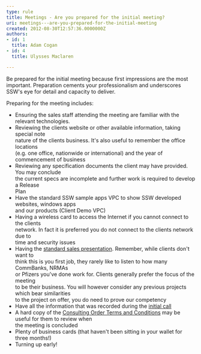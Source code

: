 ```yaml
---
type: rule
title: Meetings - Are you prepared for the initial meeting?
uri: meetings---are-you-prepared-for-the-initial-meeting
created: 2012-08-30T12:57:36.0000000Z
authors:
- id: 1
  title: Adam Cogan
- id: 4
  title: Ulysses Maclaren

---
```


 
Be prepared for the initial meeting because first impressions are the most important.                     Preparation cements your professionalism and underscores SSW's eye for detail and                     capacity to deliver.
 
Preparing for the meeting includes:

- Ensuring the sales staff attending the meeting are familiar with the relevant technologies.
- Reviewing the clients website or other available information, taking special note<br>                        nature of the clients business. It's also useful to remember the office locations<br>                        (e.g. one office, nationwide or international) and the year of commencement of business
- Reviewing any specification documents the client may have provided. You may conclude<br>                        the current specs are incomplete and further work is required to develop a Release<br>                        Plan
- Have the standard SSW sample apps VPC to show SSW developed websites, windows apps<br>                        and our products (Client Demo VPC)
- Having a wireless card to access the Internet if you cannot connect to the clients<br>                        network. In fact it is preferred you do not connect to the clients network due to<br>                        time and security issues
- Having the [standard sales presentation](/SSW/Company/SSWPresentation_ver4-5.pptx). Remember, while clients don't want to<br>                        think this is you first job, they rarely like to listen to how many CommBanks, NRMAs<br>                        or Pfizers you've done work for. Clients generally prefer the focus of the meeting<br>                        to be their business. You will however consider any previous projects which bear similarities<br>                        to the project on offer, you do need to prove our competency
- Have all the information that was recorded during the [initial call](/SSW/Standards/Rules/RulesToBetterInboundCalls.aspx#Preparation)
- A hard copy of the [Consulting Order Terms and Conditions](/SSW/Standards/Forms/ConsultingOrderTermsConditions.aspx) may be useful for them to review when<br>                        the meeting is concluded
- Plenty of business cards (that haven't been sitting in your wallet for three months!)
- Turning up early!


